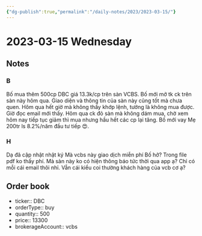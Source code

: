 ```yaml
---
{"dg-publish":true,"permalink":"/daily-notes/2023/2023-03-15/"}
---
```


# 2023-03-15 Wednesday

## Notes

### B

Bố mua thêm 500cp DBC giá 13.3k/cp trên sàn VCBS. Bố mới mở tk ck trên sàn này hôm qua. Giao diện và thông tin của sàn này cũng tốt mà chưa quen.
Hôm qua hết giờ mà không thấy khớp lệnh, tưởng là không mua được. Giờ đọc email mới thấy.
Hôm qua ck đỏ sàn mà không dám mua, chờ xem hôm nay tiếp tục giảm thì mua nhưng hầu hết các cp lại tăng. Bố mới vay Mẹ 200tr ls 8.2%/năm đầu tư tiếp 😍.

### H

Dạ đã cập nhật nhật ký
Mà vcbs này giao dịch miễn phí Bố hở? Trong file pdf ko thấy phí. 
Mà sàn này ko có hiện thông báo tức thời qua app ạ? Chỉ có mỗi cái email thôi nhỉ. Vẫn cái kiểu coi thường khách hàng của vcb cơ ạ?

## Order book

- ticker:: DBC
- orderType:: buy
- quantity:: 500
- price:: 13300
- brokerageAccount:: vcbs
